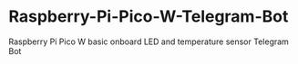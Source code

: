 # Raspberry-Pi-Pico-W-Telegram-Bot
Raspberry Pi Pico W basic onboard LED and temperature sensor Telegram Bot
